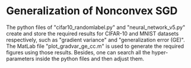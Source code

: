 # Generalization of Nonconvex SGD
The python files of "cifar10_randomlabel.py" and "neural_network_v5.py" create and store the required results for CIFAR-10 and MNIST datasets respectively, such as "gradient variance" and "generalization error (GE)". The MatLab file "plot_gradvar_ge_cc.m" is used to generate the required figures using those results. Besides, one can search all the hyper-parameters inside the python files and then adjust them.
